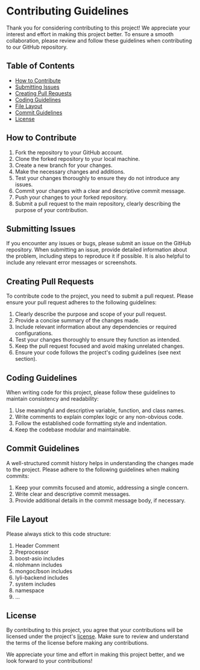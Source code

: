 # Contributing Guidelines

Thank you for considering contributing to this project! We appreciate your interest and effort in making this project better. To ensure a smooth collaboration, please review and follow these guidelines when contributing to our GitHub repository.

## Table of Contents
- [How to Contribute](#how-to-contribute)
- [Submitting Issues](#submitting-issues)
- [Creating Pull Requests](#creating-pull-requests)
- [Coding Guidelines](#coding-guidelines)
- [File Layout](#file-layout)
- [Commit Guidelines](#commit-guidelines)
- [License](#license)

## How to Contribute
1. Fork the repository to your GitHub account.
2. Clone the forked repository to your local machine.
3. Create a new branch for your changes.
4. Make the necessary changes and additions.
5. Test your changes thoroughly to ensure they do not introduce any issues.
6. Commit your changes with a clear and descriptive commit message.
7. Push your changes to your forked repository.
8. Submit a pull request to the main repository, clearly describing the purpose of your contribution.

## Submitting Issues
If you encounter any issues or bugs, please submit an issue on the GitHub repository. When submitting an issue, provide detailed information about the problem, including steps to reproduce it if possible. It is also helpful to include any relevant error messages or screenshots.

## Creating Pull Requests
To contribute code to the project, you need to submit a pull request. Please ensure your pull request adheres to the following guidelines:
1. Clearly describe the purpose and scope of your pull request.
2. Provide a concise summary of the changes made.
3. Include relevant information about any dependencies or required configurations.
4. Test your changes thoroughly to ensure they function as intended.
5. Keep the pull request focused and avoid making unrelated changes.
6. Ensure your code follows the project's coding guidelines (see next section).

## Coding Guidelines
When writing code for this project, please follow these guidelines to maintain consistency and readability:
1. Use meaningful and descriptive variable, function, and class names.
2. Write comments to explain complex logic or any non-obvious code.
3. Follow the established code formatting style and indentation.
4. Keep the codebase modular and maintainable.

## Commit Guidelines
A well-structured commit history helps in understanding the changes made to the project. Please adhere to the following guidelines when making commits:
1. Keep your commits focused and atomic, addressing a single concern.
2. Write clear and descriptive commit messages.
3. Provide additional details in the commit message body, if necessary.

## File Layout
Please always stick to this code structure:
1. Header Comment
2. Preprocessor
3. boost-asio includes
4. nlohmann includes
5. mongoc/bson includes
6. lyli-backend includes
7. system includes
8. namespace
9. ...

## License
By contributing to this project, you agree that your contributions will be licensed under the project's [license](license). Make sure to review and understand the terms of the license before making any contributions.

We appreciate your time and effort in making this project better, and we look forward to your contributions!